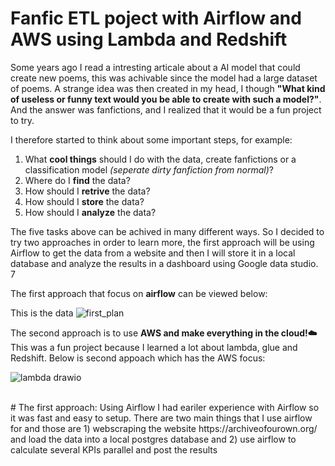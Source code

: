 # Fanfic ETL poject with Airflow and AWS using Lambda and Redshift 
Some years ago I read a intresting articale about a AI model that could create new poems, this was achivable since the model had a large dataset of poems. A strange idea was then created in my head, I though **"What kind of useless or funny text would you be able to create with such a model?"**. And the answer was fanfictions, and I realized that it would be a fun project to try.

I therefore started to think about some important steps, for example:<br>
1) What **cool things** should I do with the data, create fanfictions or a classification model *(seperate dirty fanfiction from normal)*?
2) Where do I **find** the data?
3) How should I **retrive** the data?
4) How should I **store** the data?
5) How should I **analyze** the data?

The five tasks above can be achived in many different ways. So I decided to try two approaches in order to learn more, the first approach will be using Airflow to get the data from a website and then I will store it in a local database and analyze the results in a dashboard using Google data studio. 7

The first approach that focus on **airflow** can be viewed below: 

This is the data 
![first_plan](https://user-images.githubusercontent.com/56206371/194145272-c8a45e6e-da82-4fe9-98ee-2ad1499fa59e.png)




The second approach is to use **AWS and make everything in the cloud!☁️** This was a fun project because I learned a lot about lambda, glue and Redshift. 
Below is second appoach which has the AWS focus:


![lambda drawio](https://user-images.githubusercontent.com/56206371/194149541-c7b71071-56a0-4640-8501-850a9fc1aeba.png)

<br>
# The first approach: Using Airflow 
I had eariler experience with Airflow so it was fast and easy to setup. There are two main things that I use airflow for and those are 1) webscraping the website https://archiveofourown.org/ and load the data into a local postgres database and 2) use airflow to calculate several KPIs parallel and post the results 
